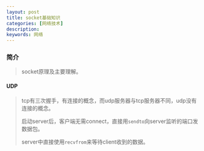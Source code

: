 ```yaml
---
layout: post
title: socket基础知识
categories: [网络技术]
description: 
keywords: 网络
---
```


### 简介

> socket原理及主要理解。

#### UDP

> tcp有三次握手，有连接的概念，而udp服务器与tcp服务器不同，udp没有连接的概念。
>
> 启动server后，客户端无需connect，直接用`sendto`向server监听的端口发数据包。
>
> server中直接使用`recvfrom`来等待client收到的数据。

